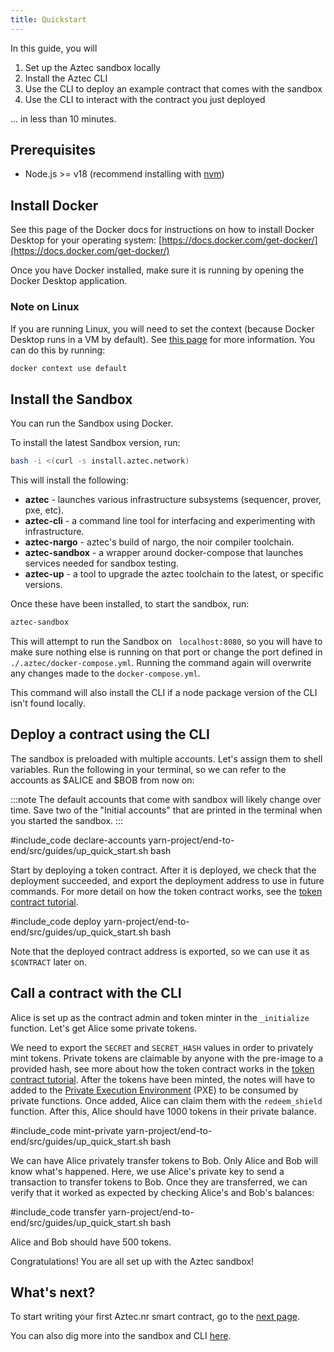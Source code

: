 ```yaml
---
title: Quickstart
---
```


In this guide, you will

1. Set up the Aztec sandbox locally
2. Install the Aztec CLI
3. Use the CLI to deploy an example contract that comes with the sandbox
4. Use the CLI to interact with the contract you just deployed

... in less than 10 minutes.

## Prerequisites

- Node.js >= v18 (recommend installing with [nvm](https://github.com/nvm-sh/nvm))

## Install Docker

See this page of the Docker docs for instructions on how to install Docker Desktop for your operating system: [https://docs.docker.com/get-docker/](https://docs.docker.com/get-docker/)

Once you have Docker installed, make sure it is running by opening the Docker Desktop application.

### Note on Linux

If you are running Linux, you will need to set the context (because Docker Desktop runs in a VM by default). See [this page](https://docs.docker.com/desktop/faqs/linuxfaqs/#what-is-the-difference-between-docker-desktop-for-linux-and-docker-engine) for more information. You can do this by running:

```bash
docker context use default
```

## Install the Sandbox

You can run the Sandbox using Docker.

To install the latest Sandbox version, run:

```bash
bash -i <(curl -s install.aztec.network)
```

This will install the following:

- **aztec** - launches various infrastructure subsystems (sequencer, prover, pxe, etc).
- **aztec-cli** - a command line tool for interfacing and experimenting with infrastructure.
- **aztec-nargo** - aztec's build of nargo, the noir compiler toolchain.
- **aztec-sandbox** - a wrapper around docker-compose that launches services needed for sandbox testing.
- **aztec-up** - a tool to upgrade the aztec toolchain to the latest, or specific versions.

Once these have been installed, to start the sandbox, run:

```bash
aztec-sandbox
```

This will attempt to run the Sandbox on ` localhost:8080`, so you will have to make sure nothing else is running on that port or change the port defined in `./.aztec/docker-compose.yml`. Running the command again will overwrite any changes made to the `docker-compose.yml`.

This command will also install the CLI if a node package version of the CLI isn't found locally.

## Deploy a contract using the CLI

The sandbox is preloaded with multiple accounts. Let's assign them to shell variables. Run the following in your terminal, so we can refer to the accounts as $ALICE and $BOB from now on:

:::note
The default accounts that come with sandbox will likely change over time. Save two of the "Initial accounts" that are printed in the terminal when you started the sandbox.
:::

#include_code declare-accounts yarn-project/end-to-end/src/guides/up_quick_start.sh bash

Start by deploying a token contract. After it is deployed, we check that the deployment succeeded, and export the deployment address to use in future commands. For more detail on how the token contract works, see the [token contract tutorial](../tutorials/writing_token_contract.md).

#include_code deploy yarn-project/end-to-end/src/guides/up_quick_start.sh bash

Note that the deployed contract address is exported, so we can use it as `$CONTRACT` later on.

## Call a contract with the CLI

Alice is set up as the contract admin and token minter in the `_initialize` function. Let's get Alice some private tokens.

We need to export the `SECRET` and `SECRET_HASH` values in order to privately mint tokens. Private tokens are claimable by anyone with the pre-image to a provided hash, see more about how the token contract works in the [token contract tutorial](../tutorials/writing_token_contract.md). After the tokens have been minted, the notes will have to added to the [Private Execution Environment](../../apis/pxe/interfaces/PXE) (PXE) to be consumed by private functions. Once added, Alice can claim them with the `redeem_shield` function. After this, Alice should have 1000 tokens in their private balance.

#include_code mint-private yarn-project/end-to-end/src/guides/up_quick_start.sh bash

We can have Alice privately transfer tokens to Bob. Only Alice and Bob will know what's happened. Here, we use Alice's private key to send a transaction to transfer tokens to Bob. Once they are transferred, we can verify that it worked as expected by checking Alice's and Bob's balances:

#include_code transfer yarn-project/end-to-end/src/guides/up_quick_start.sh bash

Alice and Bob should have 500 tokens.

Congratulations! You are all set up with the Aztec sandbox!

## What's next?

To start writing your first Aztec.nr smart contract, go to the [next page](aztecnr-getting-started.md).

You can also dig more into the sandbox and CLI [here](../cli/main.md).
